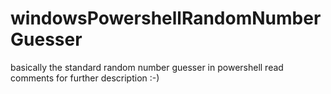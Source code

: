 # windowsPowershellRandomNumberGuesser
basically the standard random number guesser in powershell 
read comments for further description :-)
